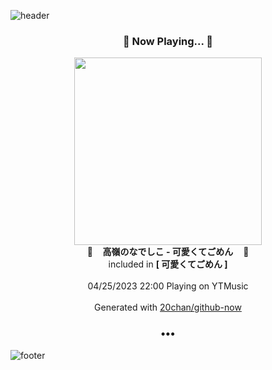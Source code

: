 ![header](https://capsule-render.vercel.app/api?type=wave&height=170&section=header&fontColor=090707&fontAlignX=45&fontAlignY=65&fontSize=100)

<h3 align="center">🎵 Now Playing... 🎵</h3>
<p align="center">
  <a href="https://music.youtube.com/watch?v=rnRop25tby4">
    <img width="300" src="https://lh3.googleusercontent.com/4xLdLvUMaGDE8eoOD-Ppth_-oHT4g7kuLiA-Dgs9eVViqdMSxptgdVER-T8Q1QhgP7E2VqKLKFuE4xY">
  </a>
  <br>
  🎵&nbsp&nbsp&nbsp <b>高嶺のなでしこ - 可愛くてごめん</b> &nbsp&nbsp&nbsp🎵
  <br>
  included in <b>[ 可愛くてごめん ]</b>
  
  <br />
  <br />
  04/25/2023 22:00 Playing on YTMusic
  <br />
  <br />
  Generated with <a href="https://github.com/20chan/github-now">20chan/github-now</a>
</p>

<h3 align="center">•••</h3>

![footer](https://capsule-render.vercel.app/api?type=wave&height=150&section=footer)
